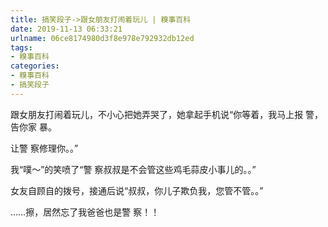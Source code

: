 ```yaml
---
title: 搞笑段子->跟女朋友打闹着玩儿 | 糗事百科
date: 2019-11-13 06:33:21
urlname: 06ce8174980d3f8e978e792932db12ed
tags: 
- 糗事百科
categories:
- 糗事百科
- 搞笑段子
---
```

跟女朋友打闹着玩儿，不小心把她弄哭了，她拿起手机说“你等着，我马上报 警，告你家 暴。

让警 察修理你。。”

我“噗～”的笑喷了“警 察叔叔是不会管这些鸡毛蒜皮小事儿的。。”

女友自顾自的拨号，接通后说“叔叔，你儿子欺负我，您管不管。。”

……擦，居然忘了我爸爸也是警 察！！


